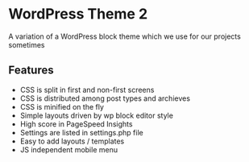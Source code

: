 # WordPress Theme 2
A variation of a WordPress block theme which we use for our projects sometimes

## Features
* CSS is split in first and non-first screens
* CSS is distributed among post types and archieves
* CSS is minified on the fly
* Simple layouts driven by wp block editor style
* High score in PageSpeed Insights
* Settings are listed in settings.php file
* Easy to add layouts / templates
* JS independent mobile menu